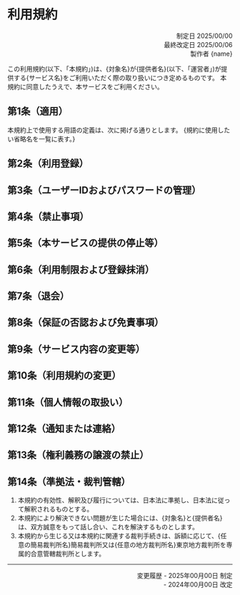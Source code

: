 # 利用規約
<p align="right">
制定日 2025/00/00<br>
最終改定日 2025/00/06<br>
製作者 {name}
</p>


この利用規約(以下、「本規約」)は、{対象名}が{提供者名}(以下、「運営者」)が提供する{サービス名}をご利用いただく際の取り扱いにつき定めるものです。
本規約に同意したうえで、本サービスをご利用ください。

## 第1条（適用）
本規約上で使用する用語の定義は、次に掲げる通りとします。
{規約に使用したい省略名を一覧に表す。}

## 第2条（利用登録）

## 第3条（ユーザーIDおよびパスワードの管理）

## 第4条（禁止事項）

## 第5条（本サービスの提供の停止等）

## 第6条（利用制限および登録抹消）

## 第7条（退会）

## 第8条（保証の否認および免責事項）

## 第9条（サービス内容の変更等）

## 第10条（利用規約の変更）

## 第11条（個人情報の取扱い）

## 第12条（通知または連絡）

## 第13条（権利義務の譲渡の禁止）

## 第14条（準拠法・裁判管轄）
1. 本規約の有効性、解釈及び履行については、日本法に準拠し、日本法に従って解釈されるものとする。
2. 本規約により解決できない問題が生じた場合には、{対象名}と{提供者名}は、双方誠意をもって話し合い、これを解決するものとします。
3. 本規約から生じる又は本規約に関連する裁判手続きは、訴額に応じて、{任意の簡易裁判所名}簡易裁判所又は{任意の地方裁判所名}東京地方裁判所を専属的合意管轄裁判所とします。

---
<p align="right">
変更履歴
- 2025年00月00日 制定<br>
- 2024年00月00日 改定
</p>